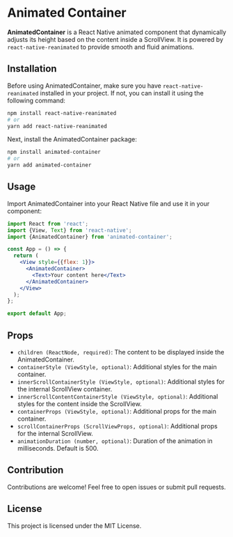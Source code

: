# Animated Container

**AnimatedContainer** is a React Native animated component that dynamically adjusts its height based on the content inside a ScrollView. It is powered by `react-native-reanimated` to provide smooth and fluid animations.

## Installation

Before using AnimatedContainer, make sure you have `react-native-reanimated` installed in your project. If not, you can install it using the following command:

```bash
npm install react-native-reanimated
# or
yarn add react-native-reanimated
```

Next, install the AnimatedContainer package:

```bash
npm install animated-container
# or
yarn add animated-container
```

## Usage

Import AnimatedContainer into your React Native file and use it in your component:

```jsx
import React from 'react';
import {View, Text} from 'react-native';
import {AnimatedContainer} from 'animated-container';

const App = () => {
  return (
    <View style={{flex: 1}}>
      <AnimatedContainer>
        <Text>Your content here</Text>
      </AnimatedContainer>
    </View>
  );
};

export default App;
```

## Props

- `children (ReactNode, required)`: The content to be displayed inside the AnimatedContainer.
- `containerStyle (ViewStyle, optional)`: Additional styles for the main container.
- `innerScrollContainerStyle (ViewStyle, optional)`: Additional styles for the internal ScrollView container.
- `innerScrollContentContainerStyle (ViewStyle, optional)`: Additional styles for the content inside the ScrollView.
- `containerProps (ViewStyle, optional)`: Additional props for the main container.
- `scrollContainerProps (ScrollViewProps, optional)`: Additional props for the internal ScrollView.
- `animationDuration (number, optional)`: Duration of the animation in milliseconds. Default is 500.

## Contribution

Contributions are welcome! Feel free to open issues or submit pull requests.

## License

This project is licensed under the MIT License.

